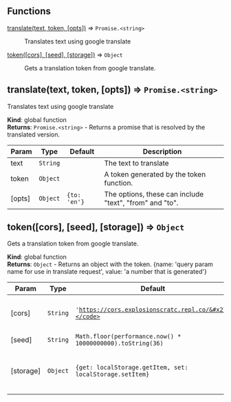 ## Functions

<dl>
<dt><a href="#translate">translate(text, token, [opts])</a> ⇒ <code>Promise.&lt;string&gt;</code></dt>
<dd><p>Translates text using google translate</p>
</dd>
<dt><a href="#token">token([cors], [seed], [storage])</a> ⇒ <code>Object</code></dt>
<dd><p>Gets a translation token from google translate.</p>
</dd>
</dl>

<a name="translate"></a>

## translate(text, token, [opts]) ⇒ <code>Promise.&lt;string&gt;</code>
Translates text using google translate

**Kind**: global function  
**Returns**: <code>Promise.&lt;string&gt;</code> - Returns a promise that is resolved by the translated version.  

| Param | Type | Default | Description |
| --- | --- | --- | --- |
| text | <code>String</code> |  | The text to translate |
| token | <code>Object</code> |  | A token generated by the token function. |
| [opts] | <code>Object</code> | <code>{to: &#x27;en&#x27;}</code> | The options, these can include "text", "from" and "to". |

<a name="token"></a>

## token([cors], [seed], [storage]) ⇒ <code>Object</code>
Gets a translation token from google translate.

**Kind**: global function  
**Returns**: <code>Object</code> - Returns an object with the token. {name: 'query param name for use in translate request', value: 'a number that is generated'}  

| Param | Type | Default | Description |
| --- | --- | --- | --- |
| [cors] | <code>String</code> | <code>&#x27;https://cors.explosionscratc.repl.co/&#x27;</code> | The URL to put before the request URL to google. For example 'https://cors.explosionscratc.repl.co/' (Needs to have the trailing slash) |
| [seed] | <code>String</code> | <code>Math.floor(performance.now() * 10000000000).toString(36)</code> | A string seed |
| [storage] | <code>Object</code> | <code>{get: localStorage.getItem, set: localStorage.setItem}</code> | An optional object to store the key in. Pass an object such as this: {get: (item) => 'return this', set: (item, value) => 'set an item to a value'} Defaults to localStorage methods. |

